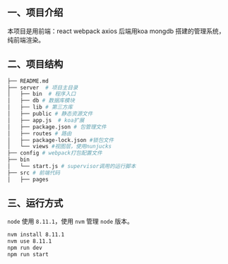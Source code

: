 ## 一、项目介绍
本项目是用前端：react webpack axios 后端用koa mongdb 搭建的管理系统，纯前端渲染。


## 二、项目结构
```bash
├── README.md
├── server  # 项目主目录
│   ├── bin  # 程序入口
│   ├── db # 数据库模块
│   ├── lib # 第三方库
│   ├── public # 静态资源文件
│   ├── app.js  # koa扩展
│   ├── package.json # 包管理文件
│   ├── routes # 路由
│   ├── package-lock.json #锁包文件
│   └── views #视图层，使用nunjucks
├── config # webpack打包配置文件
├── bin
│   └── start.js # supervisor调用的运行脚本
├── src # 前端代码
│   ├── pages
```
## 三、运行方式
`node` 使用 `8.11.1`，使用 `nvm` 管理 `node` 版本。
```bash
nvm install 8.11.1
nvm use 8.11.1
npm run dev
npm run start
```


